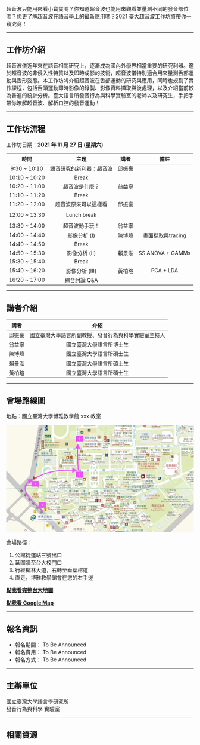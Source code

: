 
超音波只能用來看小寶寶嗎？你知道超音波也能用來觀看並量測不同的發音部位嗎？想更了解超音波在語音學上的最新應用嗎？2021 臺大超音波工作坊將帶你一窺究竟！ 

---

## **工作坊介紹**


超音波儀近年來在語音相關研究上，逐漸成為國內外學界相當重要的研究利器。鑑於超音波的非侵入性特質以及即時成影的技術，超音波儀特別適合用來量測舌部運動與舌形姿態。本工作坊將介紹超音波在舌部運動的研究與應用，同時也規劃了實作課程，包括舌頭運動即時影像的錄製、影像資料擷取與後處理，以及介紹當前較為普遍的統計分析。臺大語言所發音行為與科學實驗室的老師以及研究生，手把手帶你瞭解超音波、解析口腔的發音運動！


---

## **工作坊流程**

工作坊日期：**2021 年 11 月 27 日 (星期六)**

時間|主題|講者|備註
:-----:|:-----:|:-----:|:-----:
9:30 ~ 10:10|語音研究的新利器：超音波|邱振豪| 
10:10 ~ 10:20|Break| | 
10:20 ~ 11:00|超音波是什麼？|翁益寧| 
11:10 ~ 11:20|Break| | 
11:20 ~ 12:00|超音波原來可以這樣看|邱振豪| 
 | | | 
12:00 ~ 13:30|Lunch break| | 
 | | | 
13:30 ~ 14:00|超音波動手玩！|翁益寧| 
14:00 ~ 14:40|影像分析 (I)|陳博煒| 畫面擷取與tracing
14:40 ~ 14:50 |Break| | 
14:50 ~ 15:30|影像分析 (II)|賴景泓| SS ANOVA + GAMMs
15:30 ~ 15:40|Break| | 
15:40 ~ 16:20|影像分析 (III)|黃柏瑄| PCA + LDA
16:20 ~ 17:00|綜合討論 Q&A| | 


---
## **講者介紹**


講者|介紹
:-----:|:-----:
邱振豪|國立臺灣大學語言所副教授、發音行為與科學實驗室主持人
翁益寧|國立臺灣大學語言所博士生
陳博煒|國立臺灣大學語言所碩士生
賴景泓|國立臺灣大學語言所碩士生
黃柏瑄|國立臺灣大學語言所碩士生


---
## **會場路線圖**

地點：國立臺灣大學博雅教學館 xxx 教室

![boya-map](./img/boya-route.jpg)

會場路徑：

1. 公館捷運站三號出口
2. 延圍牆至台大校門口
3. 行經椰林大道，右轉至垂葉榕道
4. 直走，博雅教學館會在您的右手邊

[**點我看完整台大地圖**](https://www.ntu.edu.tw/about/map/B_02_A.jpg)

[**點我看 Google Map**](https://www.google.com/maps/place/%E5%9C%8B%E7%AB%8B%E8%87%BA%E7%81%A3%E5%A4%A7%E5%AD%B8%E5%8D%9A%E9%9B%85%E6%95%99%E5%AD%B8%E9%A4%A8/@25.0188496,121.5345114,17z/data=!3m1!4b1!4m5!3m4!1s0x3442a989d9909417:0x13a8ef0043681664!8m2!3d25.0188448!4d121.5367001)

---

## **報名資訊**

* 報名期間： To Be Announced
* 報名費用： To Be Announced
* 報名方式： To Be Announced

---

## **主辦單位**

國立臺灣大學語言學研究所 <br/>
發音行為與科學 實驗室

---
## **相關資源**
